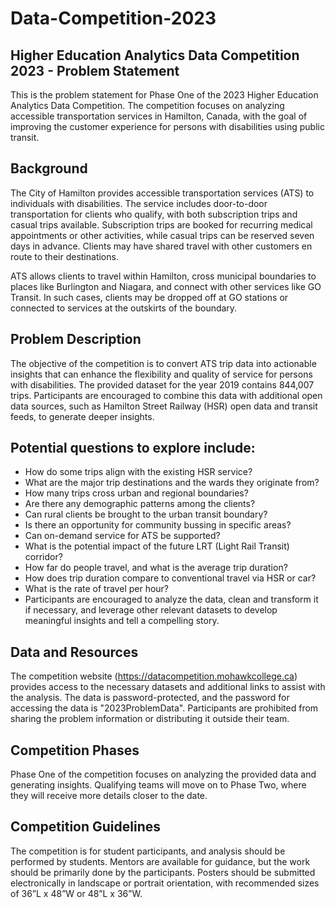 # Data-Competition-2023

## Higher Education Analytics Data Competition 2023 - Problem Statement
This is the problem statement for Phase One of the 2023 Higher Education Analytics Data Competition. The competition focuses on analyzing accessible transportation services in Hamilton, Canada, with the goal of improving the customer experience for persons with disabilities using public transit.

## Background
The City of Hamilton provides accessible transportation services (ATS) to individuals with disabilities. The service includes door-to-door transportation for clients who qualify, with both subscription trips and casual trips available. Subscription trips are booked for recurring medical appointments or other activities, while casual trips can be reserved seven days in advance. Clients may have shared travel with other customers en route to their destinations.

ATS allows clients to travel within Hamilton, cross municipal boundaries to places like Burlington and Niagara, and connect with other services like GO Transit. In such cases, clients may be dropped off at GO stations or connected to services at the outskirts of the boundary.

## Problem Description
The objective of the competition is to convert ATS trip data into actionable insights that can enhance the flexibility and quality of service for persons with disabilities. The provided dataset for the year 2019 contains 844,007 trips. Participants are encouraged to combine this data with additional open data sources, such as Hamilton Street Railway (HSR) open data and transit feeds, to generate deeper insights.

## Potential questions to explore include:

- How do some trips align with the existing HSR service?
- What are the major trip destinations and the wards they originate from?
- How many trips cross urban and regional boundaries?
- Are there any demographic patterns among the clients?
- Can rural clients be brought to the urban transit boundary?
- Is there an opportunity for community bussing in specific areas?
- Can on-demand service for ATS be supported?
- What is the potential impact of the future LRT (Light Rail Transit) corridor?
- How far do people travel, and what is the average trip duration?
- How does trip duration compare to conventional travel via HSR or car?
- What is the rate of travel per hour?
- Participants are encouraged to analyze the data, clean and transform it if necessary, and leverage other relevant datasets to develop meaningful insights and tell a compelling story.

## Data and Resources
The competition website (https://datacompetition.mohawkcollege.ca) provides access to the necessary datasets and additional links to assist with the analysis. The data is password-protected, and the password for accessing the data is "2023ProblemData". Participants are prohibited from sharing the problem information or distributing it outside their team.

## Competition Phases
Phase One of the competition focuses on analyzing the provided data and generating insights. Qualifying teams will move on to Phase Two, where they will receive more details closer to the date.

## Competition Guidelines
The competition is for student participants, and analysis should be performed by students.
Mentors are available for guidance, but the work should be primarily done by the participants.
Posters should be submitted electronically in landscape or portrait orientation, with recommended sizes of 36”L x 48”W or 48”L x 36”W.
